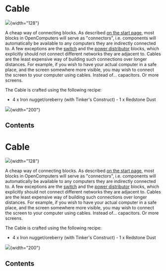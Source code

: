 # Cable

![](/blocks/cable.png){width="128"}

A cheap way of connecting blocks. As described [on the start
page](/start#connectivity), most blocks in OpenComputers will serve as
"connectors", i.e. components will automatically be available to any
computers they are indirectly connected to. A few exceptions are the
[switch](/block/switch) and the [power
distributor](/block/power_distributor) blocks, which explicitly should
not connect different networks they are adjacent to. Cables are the
least expensive way of building such connections over longer distances.
For example, if you wish to have your actual computer in a safe place,
and the screen somewhere more visible, you may wish to connect the
screen to your computer using cables. Instead of... capacitors. Or more
screens.

The Cable is crafted using the following recipe:

- 4 x Iron nugget/oreberry (with Tinker's Construct) - 1 x Redstone
Dust

![](/recipes/blocks/cable.png){width="200"}

## Contents

# Cable

![](/blocks/cable.png){width="128"}

A cheap way of connecting blocks. As described [on the start
page](/start#connectivity), most blocks in OpenComputers will serve as
"connectors", i.e. components will automatically be available to any
computers they are indirectly connected to. A few exceptions are the
[switch](/block/switch) and the [power
distributor](/block/power_distributor) blocks, which explicitly should
not connect different networks they are adjacent to. Cables are the
least expensive way of building such connections over longer distances.
For example, if you wish to have your actual computer in a safe place,
and the screen somewhere more visible, you may wish to connect the
screen to your computer using cables. Instead of... capacitors. Or more
screens.

The Cable is crafted using the following recipe:

- 4 x Iron nugget/oreberry (with Tinker's Construct) - 1 x Redstone
Dust

![](/recipes/blocks/cable.png){width="200"}

## Contents
